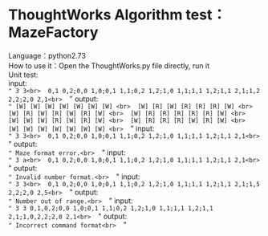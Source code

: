 ThoughtWorks  Algorithm test： MazeFactory<br> 
===================
Language：python2.73<br> 
How to use it：Open the ThoughtWorks.py file directly, run it<br> 
Unit test:<br> 
input:<br> 
`"
3 3<br> 
0,1 0,2;0,0 1,0;0,1 1,1;0,2 1,2;1,0 1,1;1,1 1,2;1,1 2,1;1,2 2,2;2,0 2,1<br> 
`"
output:<br> 
`"
[W] [W] [W] [W] [W] [W] [W] <br> 
[W] [R] [W] [R] [R] [R] [W] <br> 
[W] [R] [W] [R] [W] [R] [W] <br> 
[W] [R] [R] [R] [R] [R] [W] <br> 
[W] [W] [W] [R] [W] [R] [W] <br> 
[W] [R] [R] [R] [W] [R] [W] <br> 
[W] [W] [W] [W] [W] [W] [W] <br> 
`"
input:<br> 
`"
3 3<br> 
0,1 0,2;0,0 1,0;0,1 1,1;0,2 1,2;1,0 1,1;1,1 1,2;1,1 2,1<br> 
`"
output:<br> 
`"
Maze format error.<br> 
`"
input:<br> 
`"
3 a<br> 
0,1 0,2;0,0 1,0;0,1 1,1;0,2 1,2;1,0 1,1;1,1 1,2;1,1 2,1<br> 
`"
output:<br> 
`"
Invalid number format.<br> 
`"
input:<br> 
`"
3 3<br> 
0,1 0,2;0,0 1,0;0,1 1,1;0,2 1,2;1,0 1,1;1,1 1,2;1,1 2,1;1,5 2,2;2,0 2,5<br> 
`"
output:<br> 
`"
Number out of range.<br> 
`"
input:<br> 
`"
3 3
0,1,0,2;0,0 1,0;0,1 1,1;0,2 1,2;1,0 1,1;1,1 1,2;1,1 2,1;1,0,2,2;2,0 2,1<br> 
`"
output:<br> 
`"
Incorrect command format<br> 
`"
